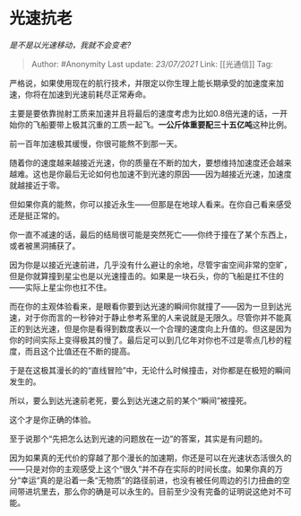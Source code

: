 # 光速抗老
*是不是以光速移动，我就不会变老?*

> Author: #Anonymity
> Last update: *23/07/2021* 
> Link: [[光通信]] 
> Tag:  

 
严格说，如果使用现在的航行技术，并限定以你生理上能长期承受的加速度来加速，你将在加速到光速前耗尽正常寿命。

主要是要依靠抛射工质来加速并且将最后的速度考虑为比如0.8倍光速的话，一开始你的飞船要带上极其沉重的工质一起飞。**一公斤体重要配三十五亿吨**这种比例。

前一百年加速极其缓慢，你很可能熬不到那一天。

随着你的速度越来越接近光速，你的质量在不断的加大，要想维持加速度还会越来越难。这也是你最后无论如何也加速不到光速的原因——因为越接近光速，加速度就越接近于零。

但如果你真的能熬，你可以接近永生——但那是在地球人看来。在你自己看来感受还是挺正常的。

你一直不减速的话，最后的结局很可能是突然死亡——你终于撞在了某个东西上，或者被黑洞捕获了。

因为你是以接近光速前进，几乎没有什么避让的余地，尽管宇宙空间非常的空旷，但是你就算撞到星尘也是以光速撞击的。如果是一块石头，你的飞船是扛不住的——实际上星尘你也扛不住。

而在你的主观体验看来，是眼看你要到达光速的瞬间你就撞了——因为一旦到达光速，对于你而言的一秒钟对于静止参考系里的人来说就是无限久。尽管你并不能真正的到达光速，但是你是看得到数度表以一个合理的速度向上升值的。但这是因为你的时间实际上变得极其的慢了。最后足可以到几亿年对你也不过是零点几秒的程度，而且这个比值还在不断的提高。

于是在这极其漫长的的“直线冒险”中，无论什么时候撞击，对你都是在极短的瞬间发生的。

所以，要么到达光速前老死，要么到达光速之前的某个“瞬间”被撞死。

这个才是你正确的体验。

  


至于说那个“先把怎么达到光速的问题放在一边”的答案，其实是有问题的。

因为如果真的无代价的穿越了那个漫长的加速期，你还是可以在光速状态活很久的——只是对你的主观感受上这个“很久”并不存在实际的时间长度。如果你真的万分“幸运“真的是沿着一条“无物质”的路径前进，也没有被任何周边的引力扭曲的空间带进坑里去，那么你的确是可以永生的。目前至少没有完备的证明说这绝对不可能。



